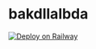 # bakdllalbda

[![Deploy on Railway](https://railway.app/button.svg)](https://railway.app/new/template/4eXFOf)
